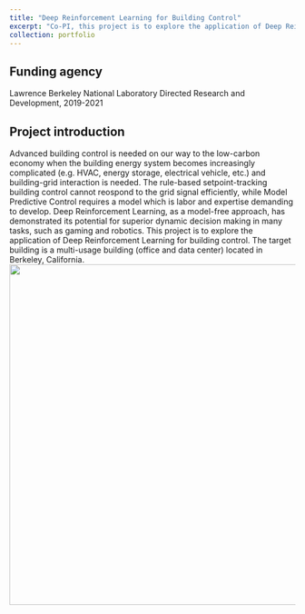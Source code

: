 ```yaml
---
title: "Deep Reinforcement Learning for Building Control"
excerpt: "Co-PI, this project is to explore the application of Deep Reinforcement Learning for Building Control"
collection: portfolio
---
```


## Funding agency
Lawrence Berkeley National Laboratory Directed Research and Development, 2019-2021 

## Project introduction
Advanced building control is needed on our way to the low-carbon economy when the building energy system becomes increasingly complicated (e.g. HVAC, energy storage, electrical vehicle, etc.) and building-grid interaction is needed. The rule-based setpoint-tracking building control cannot reospond to the grid signal efficiently, while Model Predictive Control requires a model which is labor and expertise demanding to develop. Deep Reinforcement Learning, as a model-free approach, has demonstrated its potential for superior dynamic decision making in many tasks, such as gaming and robotics. This project is to explore the application of Deep Reinforcement Learning for building control. The target building is a multi-usage building (office and data center) located in Berkeley, California.<br/>
<img src='/images/portfolios/LDRD_DRL.png' width='600'>
